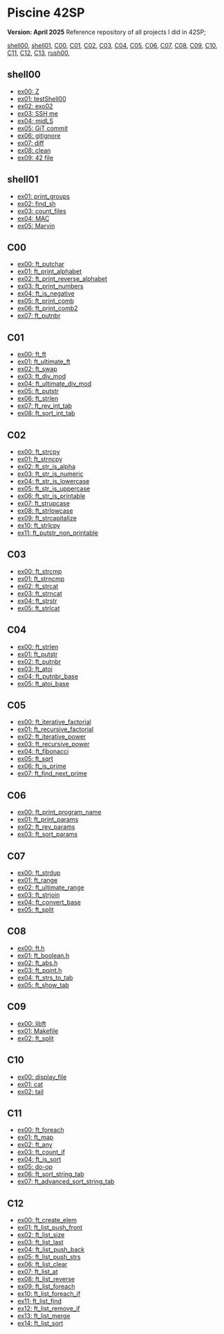 # Piscine 42SP
**Version: April 2025**
Reference repository of all projects I did in 42SP;

[shell00](#shell00),
[shell01](#shell01),
[C00](#C00),
[C01](#C01),
[C02](#C02),
[C03](#C03),
[C04](#C04),
[C05](#C05),
[C06](#C06),
[C07](#C07),
[C08](#C08),
[C09](#C09),
[C10](#C10),
[C11](#C11),
[C12](#C12),
[C13](#C13),
[rush00](#rush00),

## shell00

- [ex00: Z](/shell00/ex00/z)
- [ex01: testShell00](/shell00/ex01/)
- [ex02: exo02](/shell00/ex02/)
- [ex03: SSH me](/shell00/ex03/id_rsa_pub)
- [ex04: midLS](/shell00/ex04/midLS)
- [ex05: GiT commit](/shell00/ex05/git_commit.sh)
- [ex06: gitignore](/shell00/ex06/git_ignore.sh)
- [ex07: diff](/shell00/ex07/b)
- [ex08: clean](/shell00/ex08/clean)
- [ex09: 42 file](/shell00/ex09/ft_magic)

## shell01

- [ex01: print_groups](/shell01/ex01/print_groups.sh)
- [ex02: find_sh](/shell01/ex02/find_sh.sh)
- [ex03: count_files](/shell01/ex03/count_files.sh)
- [ex04: MAC](/shell01/ex04/MAC.sh)
- [ex05: Marvin](/shell01/ex05/)

## C00

- [ex00: ft_putchar](/C00/ex00/ft_putchar.c)
- [ex01: ft_print_alphabet](/C00/ex01/ft_print_alphabet.c)
- [ex02: ft_print_reverse_alphabet](/C00/ex02/ft_print_reverse_alphabet.c)
- [ex03: ft_print_numbers](/C00/ex03/ft_print_numbers.c)
- [ex04: ft_is_negative](/C00/ex04/ft_is_negative.c)
- [ex05: ft_print_comb](/C00/ex05/ft_print_comb.c)
- [ex06: ft_print_comb2](/C00/ex06/ft_print_comb2.c)
- [ex07: ft_putnbr](/C00/ex07/ft_putnbr.c)

## C01

- [ex00: ft_ft](/C01/ex00/ft_ft.c)
- [ex01: ft_ultimate_ft](/C01/ex01/ft_ultimate_ft.c)
- [ex02: ft_swap](/C01/ex02/ft_swap.c)
- [ex03: ft_div_mod](/C01/ex03/ft_div_mod.c)
- [ex04: ft_ultimate_div_mod](/C01/ex04/ft_ultimate_div_mod.c)
- [ex05: ft_putstr](/C01/ex05/ft_putstr.c)
- [ex06: ft_strlen](/C01/ex06/ft_strlen.c)
- [ex07: ft_rev_int_tab](/C01/ex07/ft_rev_int_tab.c)
- [ex08: ft_sort_int_tab](/C01/ex08/ft_sort_int_tab.c)

## C02

- [ex00: ft_strcpy](/C02/ex00/ft_strcpy.c)
- [ex01: ft_strncpy](/C02/ex01/ft_strncpy.c)
- [ex02: ft_str_is_alpha](/C02/ex02/ft_str_is_alpha.c)
- [ex03: ft_str_is_numeric](/C02/ex03/ft_str_is_numeric.c)
- [ex04: ft_str_is_lowercase](/C02/ex04/ft_str_is_lowercase.c)
- [ex05: ft_str_is_uppercase](/C02/ex05/ft_str_is_uppercase.c)
- [ex06: ft_str_is_printable](/C02/ex06/ft_str_is_printable.c)
- [ex07: ft_strupcase](/C02/ex07/ft_strupcase.c)
- [ex08: ft_strlowcase](/C02/ex08/ft_strlowcase.c)
- [ex09: ft_strcapitalize](/C02/ex09/ft_strcapitalize.c)
- [ex10: ft_strlcpy](/C02/ex10/ft_strlcpy.c)
- [ex11: ft_putstr_non_printable](/C02/ex11/ft_putstr_non_printable.c)

## C03

- [ex00: ft_strcmp](/C03/ex00/ft_strcmp.c)
- [ex01: ft_strncmp](/C03/ex01/ft_strncmp.c)
- [ex02: ft_strcat](/C03/ex02/ft_strcat.c)
- [ex03: ft_strncat](/C03/ex03/ft_strncat.c)
- [ex04: ft_strstr](/C03/ex04/ft_strstr.c)
- [ex05: ft_strlcat](/C03/ex05/ft_strlcat.c)

## C04

- [ex00: ft_strlen](/C04/ex00/ft_strlen.c)
- [ex01: ft_putstr](/C04/ex01/ft_putstr.c)
- [ex02: ft_putnbr](/C04/ex02/ft_putnbr.c)
- [ex03: ft_atoi](/C04/ex03/ft_atoi.c)
- [ex04: ft_putnbr_base](/C04/ex04/ft_putnbr_base.c)
- [ex05: ft_atoi_base](/C04/ex05/ft_atoi_base.c)

## C05

- [ex00: ft_iterative_factorial](/C05/ex00/ft_iterative_factorial.c)
- [ex01: ft_recursive_factorial](/C05/ex01/ft_recursive_factorial.c)
- [ex02: ft_iterative_power](/C05/ex02/ft_iterative_power.c)
- [ex03: ft_recursive_power](/C05/ex03/ft_recursive_power.c)
- [ex04: ft_fibonacci](/C05/ex04/ft_fibonacci.c)
- [ex05: ft_sqrt](/C05/ex05/ft_sqrt.c)
- [ex06: ft_is_prime](/C05/ex06/ft_is_prime.c)
- [ex07: ft_find_next_prime](/C05/ex07/ft_find_next_prime.c)

## C06

- [ex00: ft_print_program_name](/C06/ex00/ft_print_program_name.c)
- [ex01: ft_print_params](/C06/ex01/ft_print_params.c)
- [ex02: ft_rev_params](/C06/ex02/ft_rev_params.c)
- [ex03: ft_sort_params](/C06/ex03/ft_sort_params.c)

## C07

- [ex00: ft_strdup](/C07/ex00/ft_strdup.c)
- [ex01: ft_range](/C07/ex01/ft_range.c)
- [ex02: ft_ultimate_range](/C07/ex02/ft_ultimate_range.c)
- [ex03: ft_strjoin](/C07/ex03/ft_strjoin.c)
- [ex04: ft_convert_base](/C07/ex04/)
- [ex05: ft_split](/C07/ex05/ft_split.c)

## C08

- [ex00: ft.h](/C08/ex00/ft.h)
- [ex01: ft_boolean.h](/C08/ex01/ft_boolean.h)
- [ex02: ft_abs.h](/C08/ex02/ft_abs.h)
- [ex03: ft_point.h](/C08/ex03/ft_point.h)
- [ex04: ft_strs_to_tab](/C08/ex04/)
- [ex05: ft_show_tab](/C08/ex05/ft_show_tab.c)

## C09

- [ex00: libft](/C09/ex00/)
- [ex01: Makefile](/C09/ex01/)
- [ex02: ft_split](/C09/ex02/ft_split.c)

## C10

- [ex00: display_file](/C10/ex00/)
- [ex01: cat](/C10/ex01/)
- [ex02: tail](/C10/ex02/)

## C11

- [ex00: ft_foreach](/C11/ex00/ft_foreach.c)
- [ex01: ft_map](/C11/ex01/ft_map.c)
- [ex02: ft_any](/C11/ex02/ft_any.c)
- [ex03: ft_count_if](/C11/ex03/ft_count_if.c)
- [ex04: ft_is_sort](/C11/ex04/ft_is_sort.c)
- [ex05: do-op](/C11/ex05/)
- [ex06: ft_sort_string_tab](/C11/ex06/ft_sort_string_tab.c)
- [ex07: ft_advanced_sort_string_tab](/C11/ex07/ft_advanced_sort_string_tab.c)

## C12

- [ex00: ft_create_elem](/C12/ex00/ft_create_elem.c)
- [ex01: ft_list_push_front](/C12/ex01/ft_list_push_front.c)
- [ex02: ft_list_size](/C12/ex02/ft_list_size.c)
- [ex03: ft_list_last](/C12/ex03/ft_list_last.c)
- [ex04: ft_list_push_back](/C12/ex04/ft_list_push_back.c)
- [ex05: ft_list_push_strs](/C12/ex05/ft_list_push_strs.c)
- [ex06: ft_list_clear](/C12/ex06/ft_list_clear.c)
- [ex07: ft_list_at](/C12/ex07/ft_list_at.c)
- [ex08: ft_list_reverse](/C12/ex08/ft_list_reverse.c)
- [ex09: ft_list_foreach](/C12/ex09/ft_list_foreach.c)
- [ex10: ft_list_foreach_if](/C12/ex10/ft_list_foreach_if.c)
- [ex11: ft_list_find](/C12/ex11/ft_list_find.c)
- [ex12: ft_list_remove_if](/C12/ex12/ft_list_remove_if.c)
- [ex13: ft_list_merge](/C12/ex13/ft_list_merge.c)
- [ex14: ft_list_sort](/C12/ex14/ft_list_sort.c)

